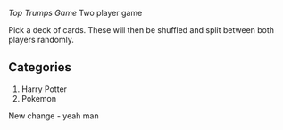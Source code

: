 *Top Trumps Game*
Two player game

Pick a deck of cards. These will then be shuffled and split between both players randomly. 

## Categories

1) Harry Potter
2) Pokemon

New change - yeah man